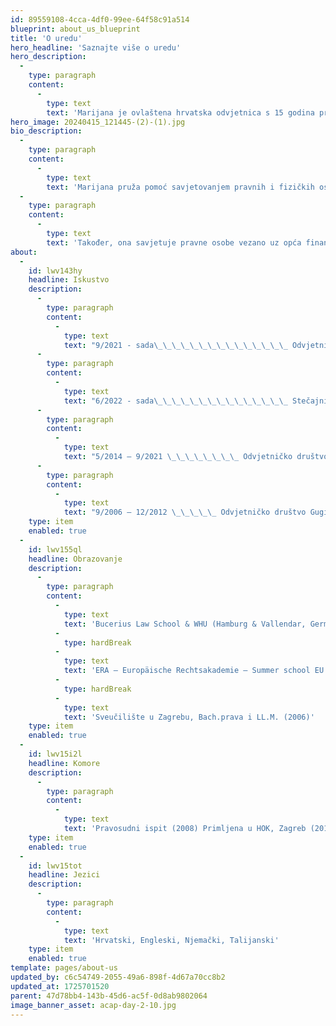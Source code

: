 ```yaml
---
id: 89559108-4cca-4df0-99ee-64f58c91a514
blueprint: about_us_blueprint
title: 'O uredu'
hero_headline: 'Saznajte više o uredu'
hero_description:
  -
    type: paragraph
    content:
      -
        type: text
        text: 'Marijana je ovlaštena hrvatska odvjetnica s 15 godina profesionalnog pravnog iskustva u radu s domaćim i vodećim međunarodnim odvjetničkim društvima.'
hero_image: 20240415_121445-(2)-(1).jpg
bio_description:
  -
    type: paragraph
    content:
      -
        type: text
        text: 'Marijana pruža pomoć savjetovanjem pravnih i fizičkih osoba u svim korporativnim i osobnim pitanjima. Ona savjetuje tvrtke u statusnim i korporativnim stvarima, pitanjima usklađenosti poslovanja, uključujući due diligence, pravo konkurentnosti, day to day poslovna pitanja. '
  -
    type: paragraph
    content:
      -
        type: text
        text: 'Također, ona savjetuje pravne osobe vezano uz opća financijska i porezna pitanja, ugovore o radu, komercijalne ugovore, ulaganja, SPA, SHA, preoblikovanja pravnih osoba, kao i u sektorima kao što su e-trgovina, politike privatnosti, ugovori, povjerljivost podataka i GDPR.'
about:
  -
    id: lwv143hy
    headline: Iskustvo
    description:
      -
        type: paragraph
        content:
          -
            type: text
            text: "9/2021 - sada\_\_\_\_\_\_\_\_\_\_\_\_\_\_\_ Odvjetnički ured Babić, odvjetnica"
      -
        type: paragraph
        content:
          -
            type: text
            text: "6/2022 - sada\_\_\_\_\_\_\_\_\_\_\_\_\_\_\_ Stečajni upravitelj pri Trgovačkom sudu, lista A od 2022"
      -
        type: paragraph
        content:
          -
            type: text
            text: "5/2014 – 9/2021 \_\_\_\_\_\_\_\_ Odvjetničko društvo BENKO & PARTNERI d.o.o., Zagreb, odvjetnica u suradnji"
      -
        type: paragraph
        content:
          -
            type: text
            text: "9/2006 – 12/2012 \_\_\_\_\_ Odvjetničko društvo Gugić, Kovačić & Krivić d.o.o., Zagreb, Hrvatska, odvjetnica"
    type: item
    enabled: true
  -
    id: lwv155ql
    headline: Obrazovanje
    description:
      -
        type: paragraph
        content:
          -
            type: text
            text: 'Bucerius Law School & WHU (Hamburg & Vallendar, Germany), Master of Law and Business, MLB (2013)'
          -
            type: hardBreak
          -
            type: text
            text: 'ERA – Europäische Rechtsakademie – Summer school EU Law (2011)'
          -
            type: hardBreak
          -
            type: text
            text: 'Sveučilište u Zagrebu, Bach.prava i LL.M. (2006)'
    type: item
    enabled: true
  -
    id: lwv15i2l
    headline: Komore
    description:
      -
        type: paragraph
        content:
          -
            type: text
            text: 'Pravosudni ispit (2008) Primljena u HOK, Zagreb (2010)'
    type: item
    enabled: true
  -
    id: lwv15tot
    headline: Jezici
    description:
      -
        type: paragraph
        content:
          -
            type: text
            text: 'Hrvatski, Engleski, Njemački, Talijanski'
    type: item
    enabled: true
template: pages/about-us
updated_by: c6c54749-2055-49a6-898f-4d67a70cc8b2
updated_at: 1725701520
parent: 47d78bb4-143b-45d6-ac5f-0d8ab9802064
image_banner_asset: acap-day-2-10.jpg
---
```

